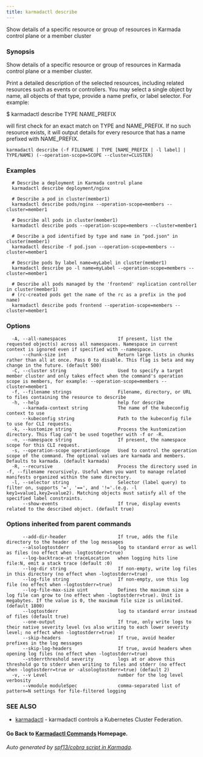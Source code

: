 ```yaml
---
title: karmadactl describe
---
```


Show details of a specific resource or group of resources in Karmada control plane or a member cluster

### Synopsis

Show details of a specific resource or group of resources in Karmada control plane or a member cluster.

 Print a detailed description of the selected resources, including related resources such as events or controllers. You may select a single object by name, all objects of that type, provide a name prefix, or label selector. For example:

 $ karmadactl describe TYPE NAME_PREFIX

 will first check for an exact match on TYPE and NAME_PREFIX. If no such resource exists, it will output details for every resource that has a name prefixed with NAME_PREFIX.

```
karmadactl describe (-f FILENAME | TYPE [NAME_PREFIX | -l label] | TYPE/NAME) (--operation-scope=SCOPE --cluster=CLUSTER)
```

### Examples

```
  # Describe a deployment in Karmada control plane
  karmadactl describe deployment/nginx
  
  # Describe a pod in cluster(member1)
  karmadactl describe pods/nginx --operation-scope=members --cluster=member1
  
  # Describe all pods in cluster(member1)
  karmadactl describe pods --operation-scope=members --cluster=member1
  
  # Describe a pod identified by type and name in "pod.json" in cluster(member1)
  karmadactl describe -f pod.json --operation-scope=members --cluster=member1
  
  # Describe pods by label name=myLabel in cluster(member1)
  karmadactl describe po -l name=myLabel --operation-scope=members --cluster=member1
  
  # Describe all pods managed by the 'frontend' replication controller in cluster(member1)
  # (rc-created pods get the name of the rc as a prefix in the pod name)
  karmadactl describe pods frontend --operation-scope=members --cluster=member1
```

### Options

```
  -A, --all-namespaces                   If present, list the requested object(s) across all namespaces. Namespace in current context is ignored even if specified with --namespace.
      --chunk-size int                   Return large lists in chunks rather than all at once. Pass 0 to disable. This flag is beta and may change in the future. (default 500)
  -C, --cluster string                   Used to specify a target member cluster and only takes effect when the command's operation scope is members, for example: --operation-scope=members --cluster=member1
  -f, --filename strings                 Filename, directory, or URL to files containing the resource to describe
  -h, --help                             help for describe
      --karmada-context string           The name of the kubeconfig context to use
      --kubeconfig string                Path to the kubeconfig file to use for CLI requests.
  -k, --kustomize string                 Process the kustomization directory. This flag can't be used together with -f or -R.
  -n, --namespace string                 If present, the namespace scope for this CLI request.
  -s, --operation-scope operationScope   Used to control the operation scope of the command. The optional values are karmada and members. Defaults to karmada. (default karmada)
  -R, --recursive                        Process the directory used in -f, --filename recursively. Useful when you want to manage related manifests organized within the same directory.
  -l, --selector string                  Selector (label query) to filter on, supports '=', '==', and '!='.(e.g. -l key1=value1,key2=value2). Matching objects must satisfy all of the specified label constraints.
      --show-events                      If true, display events related to the described object. (default true)
```

### Options inherited from parent commands

```
      --add-dir-header                   If true, adds the file directory to the header of the log messages
      --alsologtostderr                  log to standard error as well as files (no effect when -logtostderr=true)
      --log-backtrace-at traceLocation   when logging hits line file:N, emit a stack trace (default :0)
      --log-dir string                   If non-empty, write log files in this directory (no effect when -logtostderr=true)
      --log-file string                  If non-empty, use this log file (no effect when -logtostderr=true)
      --log-file-max-size uint           Defines the maximum size a log file can grow to (no effect when -logtostderr=true). Unit is megabytes. If the value is 0, the maximum file size is unlimited. (default 1800)
      --logtostderr                      log to standard error instead of files (default true)
      --one-output                       If true, only write logs to their native severity level (vs also writing to each lower severity level; no effect when -logtostderr=true)
      --skip-headers                     If true, avoid header prefixes in the log messages
      --skip-log-headers                 If true, avoid headers when opening log files (no effect when -logtostderr=true)
      --stderrthreshold severity         logs at or above this threshold go to stderr when writing to files and stderr (no effect when -logtostderr=true or -alsologtostderr=true) (default 2)
  -v, --v Level                          number for the log level verbosity
      --vmodule moduleSpec               comma-separated list of pattern=N settings for file-filtered logging
```

### SEE ALSO

* [karmadactl](karmadactl.md)	 - karmadactl controls a Kubernetes Cluster Federation.

#### Go Back to [Karmadactl Commands](karmadactl_index.md) Homepage.


###### Auto generated by [spf13/cobra script in Karmada](https://github.com/karmada-io/karmada/tree/master/hack/tools/genkarmadactldocs).